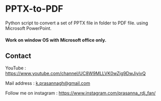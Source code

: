 # PPTX-to-PDF
Python script to convert a set of PPTX file in folder to PDF file. using Microsoft PowerPoint.

#### Work on window OS with Microsoft office only.

## Contact 

YouTube : https://www.youtube.com/channel/UC8W9MLLVK0wZjg9DwJiyivQ

Mail address : k.prasannagh@gmail.com

Follow me on instagram : https://www.instagram.com/prasanna_rdj_fan/
